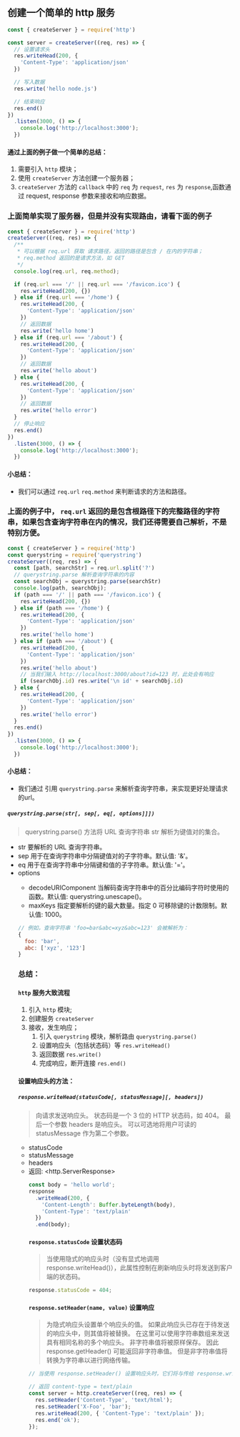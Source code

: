 ## 创建一个简单的 http 服务

```js
const { createServer } = require('http')

const server = createServer((req, res) => {
  // 设置请求头
  res.writeHead(200, {
    'Content-Type': 'application/json'
  })

  // 写入数据
  res.write('hello node.js')

  // 结束响应
  res.end()
})
  .listen(3000, () => {
    console.log('http://localhost:3000');
  })
```

#### 通过上面的例子做一个简单的总结：
1. 需要引入 `http` 模块；
2. 使用 `createServer` 方法创建一个服务器；
3. `createServer` 方法的 `callback` 中的 `req` 为 `request`, `res` 为 `response`,函数通过 request, response 参数来接收和响应数据。

### 上面简单实现了服务器，但是并没有实现路由，请看下面的例子
```js
const { createServer } = require('http')
createServer((req, res) => {
  /**
   * 可以根据 req.url 获取 请求路径，返回的路径是包含 / 在内的字符串；
   * req.method 返回的是请求方法，如 GET
   */
  console.log(req.url, req.method);

  if (req.url === '/' || req.url === '/favicon.ico') {
    res.writeHead(200, {})
  } else if (req.url === '/home') {
    res.writeHead(200, {
      'Content-Type': 'application/json'
    })
    // 返回数据
    res.write('hello home')
  } else if (req.url === '/about') {
    res.writeHead(200, {
      'Content-Type': 'application/json'
    })
    // 返回数据
    res.write('hello about')
  } else {
    res.writeHead(200, {
      'Content-Type': 'application/json'
    })
    // 返回数据
    res.write('hello error')
  }
  // 停止响应
  res.end()
})
  .listen(3000, () => {
    console.log('http://localhost:3000');
  })
```
#### 小总结：
- 我们可以通过 `req.url`  `req.method` 来判断请求的方法和路径。

### 上面的例子中， `req.url` 返回的是包含根路径下的完整路径的字符串，如果包含查询字符串在内的情况，我们还得需要自己解析，不是特别方便。
```js
const { createServer } = require('http')
const querystring = require('querystring')
createServer((req, res) => {
  const [path, searchStr] = req.url.split('?')
  // querystring.parse 解析查询字符串的内容
  const searchObj = querystring.parse(searchStr)
  console.log(path, searchObj);
  if (path === '/' || path === '/favicon.ico') {
    res.writeHead(200, {})
  } else if (path === '/home') {
    res.writeHead(200, {
      'Content-Type': 'application/json'
    })
    res.write('hello home')
  } else if (path === '/about') {
    res.writeHead(200, {
      'Content-Type': 'application/json'
    })
    res.write('hello about')
    // 当我们输入 http://localhost:3000/about?id=123 时，此处会有响应
    if (searchObj.id) res.write('\n id' + searchObj.id)
  } else {
    res.writeHead(200, {
      'Content-Type': 'application/json'
    })
    res.write('hello error')
  }
  res.end()
})
  .listen(3000, () => {
    console.log('http://localhost:3000');
  })
```
#### 小总结：
- 我们通过 引用 `querystring.parse` 来解析查询字符串，来实现更好处理请求的url。

##### `querystring.parse(str[, sep[, eq[, options]]])`
> querystring.parse() 方法将 URL 查询字符串 str 解析为键值对的集合。
- str <string> 要解析的 URL 查询字符串。
- sep <string> 用于在查询字符串中分隔键值对的子字符串。默认值: '&'。
- eq <string> 用于在查询字符串中分隔键和值的子字符串。默认值: '='。
- options <Object>
  - decodeURIComponent <Function> 当解码查询字符串中的百分比编码字符时使用的函数。默认值: querystring.unescape()。
  - maxKeys <number> 指定要解析的键的最大数量。指定 0 可移除键的计数限制。默认值: 1000。
```js
// 例如，查询字符串 'foo=bar&abc=xyz&abc=123' 会被解析为：
{
  foo: 'bar',
  abc: ['xyz', '123']
}
```

### 总结：
#### `http` 服务大致流程
1. 引入 `http` 模块;
2. 创建服务 `createServer`
3. 接收，发生响应；
	1. 引入 `querystring` 模块，解析路由 `querystring.parse()`
	2. 设置响应头（包括状态码）等 `res.writeHead()`
	3. 返回数据 `res.write()`
	4. 完成响应，断开连接 `res.end()`

#### 设置响应头的方法：
##### `response.writeHead(statusCode[, statusMessage][, headers])`
> 向请求发送响应头。 状态码是一个 3 位的 HTTP 状态码，如 404。 最后一个参数 headers 是响应头。 可以可选地将用户可读的 statusMessage 作为第二个参数。
- statusCode <number>
- statusMessage <string>
- headers <Object>
- 返回: <http.ServerResponse>
```js
const body = 'hello world';
response
  .writeHead(200, {
    'Content-Length': Buffer.byteLength(body),
    'Content-Type': 'text/plain'
  })
  .end(body);
```

#### `response.statusCode` 设置状态码
> 当使用隐式的响应头时（没有显式地调用 response.writeHead()），此属性控制在刷新响应头时将发送到客户端的状态码。
```js
response.statusCode = 404;
```

#### `response.setHeader(name, value)` 设置响应
> 为隐式响应头设置单个响应头的值。 如果此响应头已存在于待发送的响应头中，则其值将被替换。 在这里可以使用字符串数组来发送具有相同名称的多个响应头。 非字符串值将被原样保存。 因此 response.getHeader() 可能返回非字符串值。 但是非字符串值将转换为字符串以进行网络传输。
```js
// 当使用 response.setHeader() 设置响应头时，它们将与传给 response.writeHead() 的任何响应头合并，其中 response.writeHead() 的响应头优先。

// 返回 content-type = text/plain
const server = http.createServer((req, res) => {
  res.setHeader('Content-Type', 'text/html');
  res.setHeader('X-Foo', 'bar');
  res.writeHead(200, { 'Content-Type': 'text/plain' });
  res.end('ok');
});
```